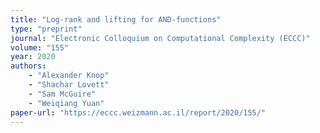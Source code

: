 ```yaml
---
title: "Log-rank and lifting for AND-functions"
type: "preprint"
journal: "Electronic Colloquium on Computational Complexity (ECCC)"
volume: "155"
year: 2020
authors:
    - "Alexander Knop"
    - "Shachar Lovett"
    - "Sam McGuire"
    - "Weiqiang Yuan"
paper-url: "https://eccc.weizmann.ac.il/report/2020/155/"
---
```

